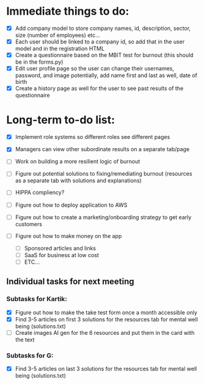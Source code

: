 # Immediate things to do:

- [X] Add company model to store company names, id, description, sector, size (number of employees) etc...
- [X] Each user should be linked to a company id, so add that in the user model and in the registration HTML
- [X] Create a questionnaire based on the MBIT test for burnout (this should be in the forms.py)
- [X] Edit user profile page so the user can change their usernames, password, and image potentially, add name first and last as well, date of birth
- [X] Create a history page as well for the user to see past results of the questionnaire

# Long-term to-do list:

- [X] Implement role systems so different roles see different pages
- [X] Managers can view other subordinate results on a separate tab/page
- [ ] Work on building a more resilient logic of burnout
- [ ] Figure out potential solutions to fixing/remediating burnout (resources as a separate tab with solutions and explanations)
- [ ] HIPPA compliency?
- [ ] Figure out how to deploy application to AWS
- [ ] Figure out how to create a marketing/onboarding strategy to get early customers
- [ ] Figure out how to make money on the app

  - [ ] Sponsored articles and links
  - [ ] SaaS for business at low cost
  - [ ] ETC...

## Individual tasks for next meeting

### Subtasks for Kartik:

- [X] Figure out how to make the take test form once a month accessible only
- [X] Find 3-5 articles on first 3 solutions for the resources tab for mental well being (solutions.txt)
- [ ] Create images AI gen for the 6 resources and put them in the card with the text

### Subtasks for G:

- [X] Find 3-5 articles on last 3 solutions for the resources tab for mental well being (solutions.txt)
